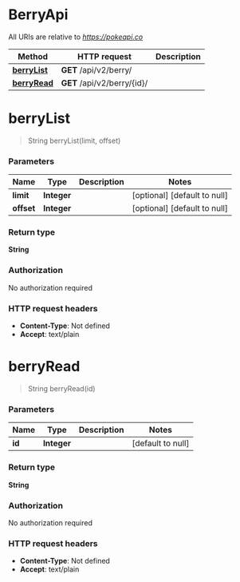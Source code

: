 # BerryApi

All URIs are relative to *https://pokeapi.co*

| Method | HTTP request | Description |
|------------- | ------------- | -------------|
| [**berryList**](BerryApi.md#berryList) | **GET** /api/v2/berry/ |  |
| [**berryRead**](BerryApi.md#berryRead) | **GET** /api/v2/berry/{id}/ |  |


<a name="berryList"></a>
# **berryList**
> String berryList(limit, offset)



### Parameters

|Name | Type | Description  | Notes |
|------------- | ------------- | ------------- | -------------|
| **limit** | **Integer**|  | [optional] [default to null] |
| **offset** | **Integer**|  | [optional] [default to null] |

### Return type

**String**

### Authorization

No authorization required

### HTTP request headers

- **Content-Type**: Not defined
- **Accept**: text/plain

<a name="berryRead"></a>
# **berryRead**
> String berryRead(id)



### Parameters

|Name | Type | Description  | Notes |
|------------- | ------------- | ------------- | -------------|
| **id** | **Integer**|  | [default to null] |

### Return type

**String**

### Authorization

No authorization required

### HTTP request headers

- **Content-Type**: Not defined
- **Accept**: text/plain

